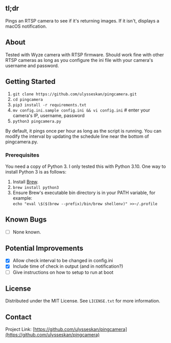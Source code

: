 ## tl;dr
Pings an RTSP camera to see if it's returning images.  If it isn't, displays a macOS notification.

## About
Tested with Wyze camera with RTSP firmware.  Should work fine with other RTSP cameras as long as you
configure the ini file with your camera's username and password.

<!-- GETTING STARTED -->
## Getting Started

1. ```git clone https://github.com/ulysseskan/pingcamera.git```
2. ```cd pingcamera```
3. ```pip3 install -r requirements.txt```
4. ```mv config.ini.sample config.ini && vi config.ini``` # enter your camera's IP, username, password
5. ```python3 pingcamera.py```

By default, it pings once per hour as long as the script is running.  You can modify the interval by
updating the schedule line near the bottom of pingcamera.py.

### Prerequisites

You need a copy of Python 3.  I only tested this with Python 3.10.  One way to install Python 3 is as follows:

1. Install [Brew](https://brew.sh).
2. ```brew install python3```
3. Ensure Brew's executable bin directory is in your PATH variable, for example:<br>
```echo "eval \$($(brew --prefix)/bin/brew shellenv)" >>~/.profile```

## Known Bugs

- [ ] None known.

## Potential Improvements

- [x] Allow check interval to be changed in config.ini
- [x] Include time of check in output (and in notification?)
- [ ] Give instructions on how to setup to run at boot

<!-- LICENSE -->
## License

Distributed under the MIT License. See `LICENSE.txt` for more information.

<!-- CONTACT -->
## Contact

Project Link: [https://github.com/ulysseskan/pingcamera](https://github.com/ulysseskan/pingcamera)
